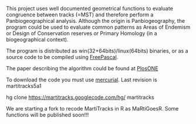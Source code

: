 This project uses well documented geometrical functions to evaluate congruence between tracks (=MST) and therefore perform a Panbiogeographical analysis. Although the origin is Panbiogeography, the program could be used to evaluate common patterns as Areas of Endemism or Design of Conservation reserves or Primary Homology (in a biogeographical context).

The program is distributed as win(32+64bits)/linux(64bits) binaries, or as a source code to be compiled using [FreePascal](http://www.freepascal.org/).

The paper describing the algorithm could be found at [PlosONE](http://dx.plos.org/10.1371/journal.pone.0018460)

To download the code you must use [mercurial](http://mercurial.selenic.com/wiki/QuickStart). Last revision is martitracks5a1

hg clone https://martitracks.googlecode.com/hg/ martitracks

We are starting a fork to recode MartiTracks in R as MaRtiGoesR. Some functions will be published soon!!!

